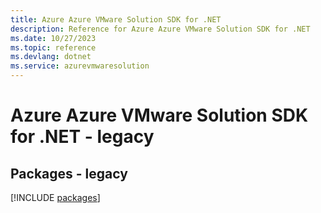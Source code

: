 ```yaml
---
title: Azure Azure VMware Solution SDK for .NET
description: Reference for Azure Azure VMware Solution SDK for .NET
ms.date: 10/27/2023
ms.topic: reference
ms.devlang: dotnet
ms.service: azurevmwaresolution
---
```

# Azure Azure VMware Solution SDK for .NET - legacy
## Packages - legacy
[!INCLUDE [packages](azure-vmware-solution-index.md)]